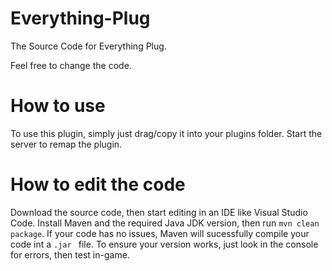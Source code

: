 # Everything-Plug
The Source Code for Everything Plug.


Feel free to change the code.

# How to use
To use this plugin, simply just drag/copy it into your plugins folder. Start the server to remap the plugin.

# How to edit the code
Download the source code, then start editing in an IDE like Visual Studio Code. Install Maven and the required Java JDK version, then run `mvn clean package`. If your code has no issues, Maven will sucessfully compile your code int a `.jar ` file. To ensure your version works, just look in the console for errors, then test in-game.
